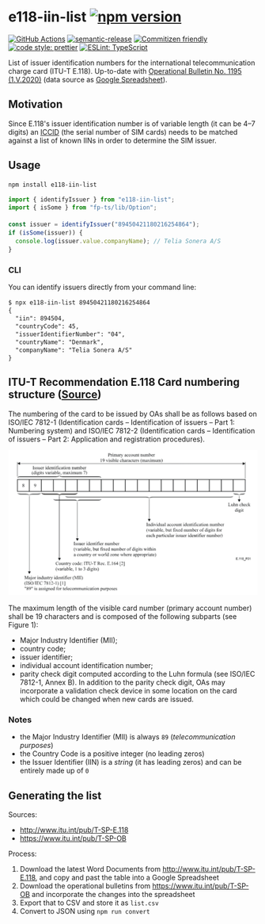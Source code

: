 # e118-iin-list [![npm version](https://img.shields.io/npm/v/e118-iin-list.svg)](https://www.npmjs.com/package/e118-iin-list)

[![GitHub Actions](https://github.com/cellprobe/e118-iin-list/workflows/Test%20and%20Release/badge.svg)](https://github.com/cellprobe/e118-iin-list/actions)
[![semantic-release](https://img.shields.io/badge/%20%20%F0%9F%93%A6%F0%9F%9A%80-semantic--release-e10079.svg)](https://github.com/semantic-release/semantic-release)
[![Commitizen friendly](https://img.shields.io/badge/commitizen-friendly-brightgreen.svg)](http://commitizen.github.io/cz-cli/)
[![code style: prettier](https://img.shields.io/badge/code_style-prettier-ff69b4.svg)](https://github.com/prettier/prettier/)
[![ESLint: TypeScript](https://img.shields.io/badge/ESLint-TypeScript-blue.svg)](https://github.com/typescript-eslint/typescript-eslint)

List of issuer identification numbers for the international telecommunication
charge card (ITU-T E.118). Up-to-date with
[Operational Bulletin No. 1195 (1.V.2020)](https://www.itu.int/pub/publications.aspx?parent=T-SP-OB.1195-2020)
(data source as
[Google Spreadsheet](https://docs.google.com/spreadsheets/d/1ErJzksU5bF2YA8tQQ9QJleEZHsdvDRDk0Rvi0nf3fh4/edit?usp=sharing)).

## Motivation

Since E.118's issuer identification number is of variable length (it can be 4–7
digits) an [ICCID](https://en.wikipedia.org/wiki/E.118#ICCID) (the serial number
of SIM cards) needs to be matched against a list of known IINs in order to
determine the SIM issuer.

## Usage

    npm install e118-iin-list

```typescript
import { identifyIssuer } from "e118-iin-list";
import { isSome } from "fp-ts/lib/Option";

const issuer = identifyIssuer("89450421180216254864");
if (isSome(issuer)) {
  console.log(issuer.value.companyName); // Telia Sonera A/S
}
```

### CLI

You can identify issuers directly from your command line:

    $ npx e118-iin-list 89450421180216254864
    {
      "iin": 894504,
      "countryCode": 45,
      "issuerIdentifierNumber": "04",
      "countryName": "Denmark",
      "companyName": "Telia Sonera A/S"
    }

## ITU-T Recommendation E.118 Card numbering structure ([Source](https://www.itu.int/rec/dologin_pub.asp?lang=e&id=T-REC-E.118-200605-I!!PDF-E&type=items))

The numbering of the card to be issued by OAs shall be as follows based on
ISO/IEC 7812-1 (Identification cards – Identification of issuers – Part 1:
Numbering system) and ISO/IEC 7812-2 (Identification cards – Identification of
issuers – Part 2: Application and registration procedures).

![E.118 Schema](./docs/fig1.png)

The maximum length of the visible card number (primary account number) shall be
19 characters and is composed of the following subparts (see Figure 1):

- Major Industry Identifier (MII);
- country code;
- issuer identifier;
- individual account identification number;
- parity check digit computed according to the Luhn formula (see ISO/IEC 7812-1,
  Annex B). In addition to the parity check digit, OAs may incorporate a
  validation check device in some location on the card which could be changed
  when new cards are issued.

### Notes

- the Major Industry Identifier (MII) is always `89` (_telecommunication
  purposes_)
- the Country Code is a positive integer (no leading zeros)
- the Issuer Identifier (IIN) is a _string_ (it has leading zeros) and can be
  entirely made up of `0`

## Generating the list

Sources:

- http://www.itu.int/pub/T-SP-E.118
- https://www.itu.int/pub/T-SP-OB

Process:

1. Download the latest Word Documents from http://www.itu.int/pub/T-SP-E.118,
   and copy and past the table into a Google Spreadsheet
2. Download the operational bulletins from https://www.itu.int/pub/T-SP-OB and
   incorporate the changes into the spreadsheet
3. Export that to CSV and store it as `list.csv`
4. Convert to JSON using `npm run convert`

